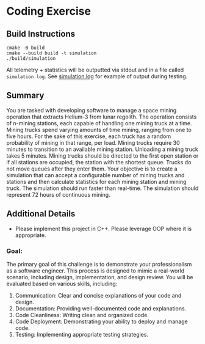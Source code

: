 # Coding Exercise

## Build Instructions
```
cmake -B build
cmake --build build -t simulation
./build/simulation
```
All telemetry + statistics will be outputted via stdout and in a file called `simulation.log`.
See [simulation.log](simulation.log) for example of output during testing.

## Summary
You are tasked with developing software to manage a space mining operation that extracts Helium-3 from lunar regolith. The operation consists of n-mining stations, each capable of handling one mining truck at a time. Mining trucks spend varying amounts of time mining, ranging from one to five hours. For the sake of this exercise, each truck has a random probability of mining in that range, per load. Mining trucks require 30 minutes to transition to an available mining station. Unloading a mining truck takes 5 minutes. Mining trucks should be directed to the first open station or if all stations are occupied, the station with the shortest queue. Trucks do not move queues after they enter them. Your objective is to create a simulation that can accept a configurable number of mining trucks and stations and then calculate statistics for each mining station and mining truck. The simulation should run faster than real-time. The simulation should represent 72 hours of continuous mining.

## Additional Details
* Please implement this project in C++. Please leverage OOP where it is appropriate.

### Goal:
The primary goal of this challenge is to demonstrate your professionalism as a software engineer. This process is designed to mimic a real-world scenario, including design, implementation, and design review. You will be evaluated based on various skills, including:
1. Communication: Clear and concise explanations of your code and design.
2. Documentation: Providing well-documented code and explanations.
3. Code Cleanliness: Writing clean and organized code.
4. Code Deployment: Demonstrating your ability to deploy and manage code.
5. Testing: Implementing appropriate testing strategies.